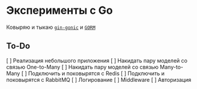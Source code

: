 # Эксперименты с Go
Ковыряю и тыкаю [```gin-gonic```](https://github.com/gin-gonic/gin) и [```GORM```](https://github.com/go-gorm/gorm)
## To-Do
[ ] Реализация небольшого приложения
[ ] Накидать пару моделей со связью One-to-Many
[ ] Накидать пару моделей со связью Many-to-Many
[ ] Подключить и поковырятся с Redis
[ ] Подключить и поковырятся с RabbitMQ
[ ] Логирование
[ ] Middleware
[ ] Авторизация
